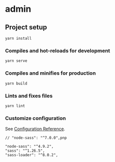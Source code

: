 # admin

## Project setup
```
yarn install
```

### Compiles and hot-reloads for development
```
yarn serve
```

### Compiles and minifies for production
```
yarn build
```

### Lints and fixes files
```
yarn lint
```

### Customize configuration
See [Configuration Reference](https://cli.vuejs.org/config/).




    // "node-sass": "^7.0.0",pnp

    "node-sass": "^4.9.2",
    "sass": "^1.26.5",
    "sass-loader": "^8.0.2",